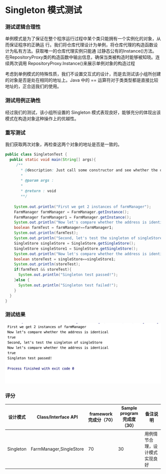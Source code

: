 # Singleton 模式测试

### 测试逻辑合理性

单例模式是为了保证在整个程序运行过程中某个类只能拥有一个实例化的对象，从而保证程序的正确运
行。我们将仓库代理设计为单例，将仓库代理的构造函数设计为私有方法。获取唯一的仓库代理实例只能通 过静态公有的Instance()方法。 在RepositoryProxy类的构造函数中输出信息，确保当类被构造时能够被知晓。连续两次调用 RepositoryProxy.Instance()来展示单例对象的构造过程 

考虑到单例模式的特殊性质，我们不设置交互式的设计，而是去测试该小组所创建的对象是否是处在相同的地址上。Java 中的 == 运算符对于类类型都是直接比较地址的，正合适我们的使用。

### 测试用例正确性

经过我们的测试，该小组所设置的 Singleton 模式表现良好，能够充分的体现出该模式在构造对象这种操作上的优越性。

### 重写测试

我们获取两次对象，再检查这两个对象的地址是否是一致的。

```java
public class SingletonTest {
  public static void main(String[] args){
     /**
       * @description: Just call some constructor and see whether the object is constructed only once
       *
       * @param args :
       *
       * @return : void
       **/

    System.out.println("First we get 2 instances of farmManager");
    FarmManager farmManager = FarmManager.getInstance();
    FarmManager farmManager1 = FarmManager.getInstance();
    System.out.println("Now let's compare whether the address is identical");
    boolean farmTest = farmManager==farmManager1;
    System.out.println(farmTest);
    System.out.println("Second, let's test the singleton of singleStore");
    SingleStore singleStore = SingleStore.getSingleStore();
    SingleStore singleStore1 = SingleStore.getSingleStore();
    System.out.println("Now let's compare whether the address is identical");
    boolean storeTest = singleStore==singleStore1;
    System.out.println(storeTest);
    if(farmTest && storeTest){
      System.out.println("Singleton test passed!");
    }else {
      System.out.println("Singleton test failed!");
    }
  }
}
```



### 测试结果

![image-20191112110308628](img/Singleton.png)

### 评分

| 设计模式  | Class/Interface API     | framework完成分（70） | Sample program完成度（30） | 备注说明                       |
| --------- | ----------------------- | --------------------- | -------------------------- | ------------------------------ |
| Singleton | FarmManager,SingleStore | 70                    | 30                         | 用例情节合理，设计模式实现良好 |

